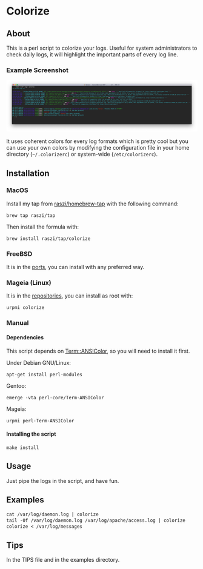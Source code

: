 # Colorize

## About

This is a perl script to colorize your logs. Useful for system administrators to check daily logs, it will highlight the important parts of every log line.

### Example Screenshot

![Example screenshot](./examples/screenshot.png)

It uses coherent colors for every log formats which is pretty cool but you can use your own colors by modifying the configuration file in your home directory (`~/.colorizerc`) or system-wide (`/etc/colorizerc`).

## Installation

### MacOS

Install my tap from [raszi/homebrew-tap][3] with the following command:

```shell
brew tap raszi/tap
```

Then install the formula with:

```shell
brew install raszi/tap/colorize
```

### FreeBSD

It is in the [ports][2], you can install with any preferred way.

### Mageia (Linux)

It is in the [repositories][4], you can install as root with:

```shell
urpmi colorize
```

### Manual

#### Dependencies

This script depends on [Term::ANSIColor][1], so you will need to install it first.

Under Debian GNU/Linux:

```shell
apt-get install perl-modules
```

Gentoo:

```shell
emerge -vta perl-core/Term-ANSIColor
```

Mageia:

```shell
urpmi perl-Term-ANSIColor
```

#### Installing the script

```shell
make install
```

## Usage

Just pipe the logs in the script, and have fun.

## Examples

```shell
cat /var/log/daemon.log | colorize
tail -0f /var/log/daemon.log /var/log/apache/access.log | colorize
colorize < /var/log/messages
```

## Tips

In the TIPS file and in the examples directory.

[1]: http://search.cpan.org/perldoc/Term::ANSIColor
[2]: http://svnweb.freebsd.org/ports/head/sysutils/colorize
[3]: https://github.com/raszi/homebrew-tap
[4]: http://madb.mageia.org/package/show/application/0/name/colorize
